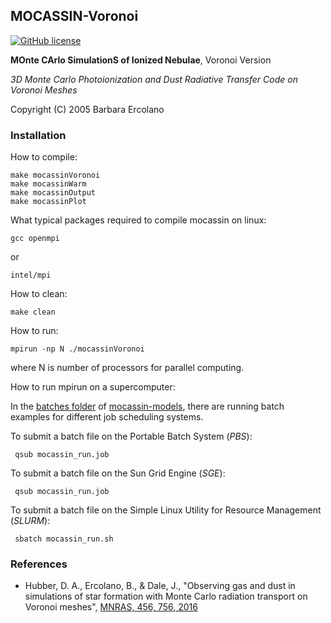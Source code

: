 ## MOCASSIN-Voronoi
[![GitHub license](https://img.shields.io/badge/license-GPL-blue.svg)](https://github.com/mocassin/MOCASSIN-Voronoi/blob/master/LICENSE)

**MOnte CArlo SimulationS of Ionized Nebulae**, Voronoi Version

*3D Monte Carlo Photoionization and Dust Radiative Transfer Code on Voronoi Meshes*

Copyright (C) 2005 Barbara Ercolano

### Installation

How to compile:

    make mocassinVoronoi
    make mocassinWarm
    make mocassinOutput
    make mocassinPlot

What typical packages required to compile mocassin on linux:

    gcc openmpi

or

    intel/mpi

How to clean:

    make clean
     
How to run:

    mpirun -np N ./mocassinVoronoi

where N is number of processors for parallel computing.

How to run mpirun on a supercomputer:

In the [batches folder](https://github.com/equib/mocassin-models/tree/master/batches) of [mocassin-models](https://github.com/equib/mocassin-models), there are running batch examples for different job scheduling systems. 

To submit a batch file on the Portable Batch System (*PBS*):

     qsub mocassin_run.job

To submit a batch file on the Sun Grid Engine (*SGE*):

     qsub mocassin_run.job

To submit a batch file on the Simple Linux Utility for Resource Management (*SLURM*): 

     sbatch mocassin_run.sh

### References

* Hubber, D. A., Ercolano, B., & Dale, J., "Observing gas and dust in simulations of star formation with Monte Carlo radiation transport on Voronoi meshes", [MNRAS, 456, 756, 2016](http://adsabs.harvard.edu/abs/2016MNRAS.456..756H)

